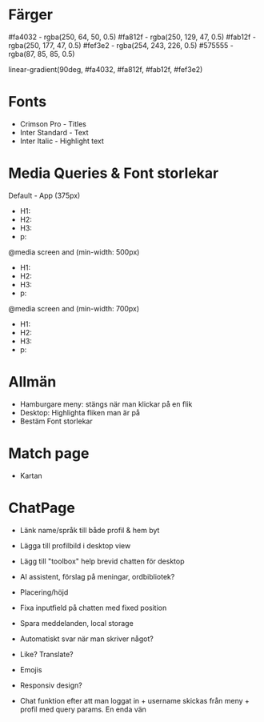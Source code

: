 # Färger

#fa4032 - rgba(250, 64, 50, 0.5)
#fa812f - rgba(250, 129, 47, 0.5)
#fab12f - rgba(250, 177, 47, 0.5)
#fef3e2 - rgba(254, 243, 226, 0.5)
#575555 - rgba(87, 85, 85, 0.5)

linear-gradient(90deg, #fa4032, #fa812f, #fab12f, #fef3e2)

# Fonts

- Crimson Pro - Titles
- Inter Standard - Text
- Inter Italic - Highlight text

# Media Queries & Font storlekar

Default - App (375px)

- H1:
- H2:
- H3:
- p:

@media screen and (min-width: 500px)

- H1:
- H2:
- H3:
- p:

@media screen and (min-width: 700px)

- H1:
- H2:
- H3:
- p:

# Allmän

- Hamburgare meny: stängs när man klickar på en flik
- Desktop: Highlighta fliken man är på
- Bestäm Font storlekar

# Match page

- Kartan

# ChatPage

- Länk name/språk till både profil & hem byt
- Lägga till profilbild i desktop view
- Lägg till "toolbox" help brevid chatten för desktop
- AI assistent, förslag på meningar, ordbibliotek?

- Placering/höjd
- Fixa inputfield på chatten med fixed position
- Spara meddelanden, local storage
- Automatiskt svar när man skriver något?
- Like? Translate?
- Emojis
- Responsiv design?
- Chat funktion efter att man loggat in + username skickas från meny + profil med query params. En enda vän
